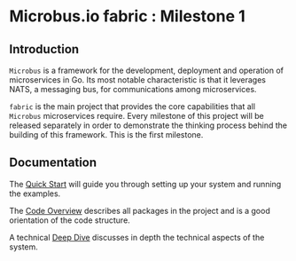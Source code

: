 # Microbus.io fabric : Milestone 1

## Introduction

`Microbus` is a framework for the development, deployment and operation of microservices in Go. Its most notable characteristic is that it leverages NATS, a messaging bus, for communications among microservices.

`fabric` is the main project that provides the core capabilities that all `Microbus` microservices require. Every milestone of this project will be released separately in order to demonstrate the thinking process behind the building of this framework. This is the first milestone.

## Documentation

The [Quick Start](docs/quick-start.md) will guide you through setting up your system and running the examples.

The [Code Overview](docs/code-overview.md) describes all packages in the project and is a good orientation of the code structure.

A technical [Deep Dive](docs/deep-dive.md) discusses in depth the technical aspects of the system.
